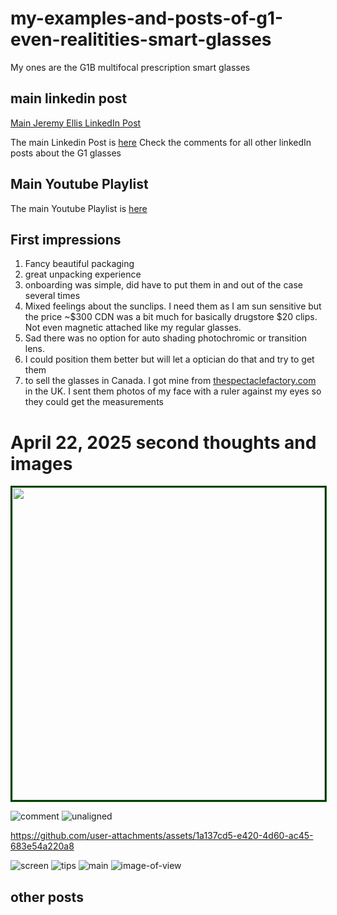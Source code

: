 # my-examples-and-posts-of-g1-even-realitities-smart-glasses
My ones are the G1B multifocal prescription smart glasses



## main linkedin post

[Main Jeremy Ellis LinkedIn Post](https://www.linkedin.com/posts/jeremy-ellis-4237a9bb_smartglasses-activity-7319089811049365506-vsM5?utm_source=share&utm_medium=member_android&rcm=ACoAABmRbRsBc_LrBG_2C93tjfsAk1HH-UumXW0)


The main Linkedin Post is [here](https://www.linkedin.com/feed/update/urn:li:activity:7319089811049365506/) Check the comments for all other linkedIn posts about the G1 glasses


## Main Youtube Playlist 

The main Youtube Playlist is [here](https://www.youtube.com/shorts/fHt66Ngm9yo)

## First impressions

1. Fancy beautiful packaging
2. great unpacking experience
3. onboarding was simple, did have to put them in and out of the case several times
4. Mixed feelings about the sunclips. I need them as I am sun sensitive but the price
 ~$300 CDN was a bit much for basically drugstore $20 clips. Not even magnetic attached
like my regular glasses.
1. Sad there was no option for auto shading photochromic or transition lens.
2. I could position them better but will let a optician do that and try to get them
3. to sell the glasses in Canada. I got mine from   [thespectaclefactory.com](https://www.thespectaclefactory.com/) in the UK. I sent them photos of my face with a ruler against my eyes so they could get the measurements




# April 22, 2025 second thoughts and images


<img width="500px" style="border-color:green; border-style:groove; border-width:3px;" src="https://github.com/user-attachments/assets/283ed5d3-e76c-4206-ae81-0c7645229da8" />

![comment](https://github.com/user-attachments/assets/283ed5d3-e76c-4206-ae81-0c7645229da8)
![unaligned](https://github.com/user-attachments/assets/372d85bd-78c6-4f9a-b8f4-3be3487afa3d)


https://github.com/user-attachments/assets/1a137cd5-e420-4d60-ac45-683e54a220a8

![screen](https://github.com/user-attachments/assets/f7654c58-63c3-4a84-8ae6-b1c98c37917c)
![tips](https://github.com/user-attachments/assets/2a597b04-cede-4d09-95f0-38697f7371ae)
![main](https://github.com/user-attachments/assets/9d6149e8-5965-4170-a609-e807f716b4ad)
![image-of-view](https://github.com/user-attachments/assets/70420c73-3865-4573-9209-69229468f6fe)






## other posts







